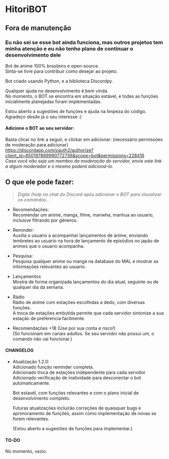 # HitoriBOT

## Fora de manutenção
### Eu não sei se esse bot ainda funciona, mas outros projetos tem minha atenção e eu não tenho plano de continuar o desenvolvimento dele

Bot de anime 100% brasileiro e open-source.  
Sinta-se livre para contribuir como desejar ao projeto.

Bot criado usando Python, e a biblioteca Discordpy.

Qualquer ajuda no desenvolvimento é bem vinda.  
 No momento, o BOT se encontra em situação estável, e todas as funções
inicialmente planejadas foram implementadas.

Estou aberto a sugestões de funções e ajuda na limpeza do código.  
Agradeço desde já o seu interesse :)

#### Adicione o BOT ao seu servidor:

Basta clicar no link a seguir, e clickar em adicionar: (necessário permissões de moderação para adicionar)  
<https://discordapp.com/oauth2/authorize?client_id=650197869990772736&scope=bot&permissions=228416>  
*Caso você não seja um membro da moderação do servidor, envie este link a algum moderador e o mesmo poderá adiciona-lo.*


## O que ele pode fazer:

> *Digite /help no chat do Discord após adicionar o BOT para visualizar os comandos..*


* Recomendações:  
Recomendar um anime, manga, filme, manwha, manhua ao usuario, inclusive filtrando por gêneros.


* Reminder:  
Auxilia o usuario a acompanhar lançamentos de anime, enviando lembretes ao usuario na hora de lançamento de episódios no japão
de animes que o usuario acompanha.


* Pesquisa:  
Pesquisa qualquer anime ou mangá na database do MAL e mostrar as informações relevantes ao usuario.


* Lançamentos  
Mostra de forma organizada lançamentos do dia atual, seguinte ou de qualquer dia da semana.


* Rádio  
Rádio de anime com estações escolhidas a dedo, com diversas funções.  
A troca de estações embutida permite que cada servidor sintonize a sua estação de preferencia facilmente.


* Recomendações +18 (Use por sua conta e risco!)  
  (Só funcionam em canais adultos. Se seu servidor não possui um, o comando não vai funcionar.)

#### CHANGELOG

* Atualização 1.2.0:  
  Adicionado função reminder completa.  
  Adicionado troca de estações independente para cada servidor  
  Adicionado verificação de inatividade para desconectar o bot automaticamente.  
  
  
  Bot estavél, com funções relevantes e com o plano inicial de desenvolvimento completo.
  
  Futuras atualizações incluirão correções de quaisquer bugs e aprimoramento de funções, assim como implementação de novas
  se forem relevantes.
  
  (Estou aberto a sugestões de funções para implementar.)

#### TO-DO
  No momento, vazio.
